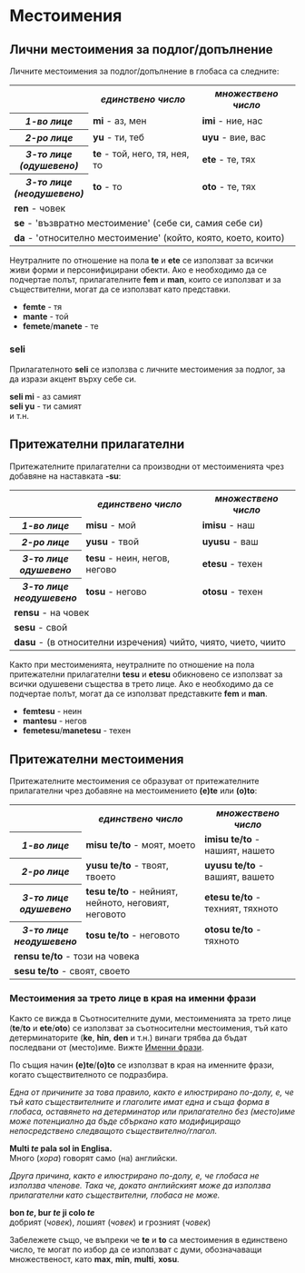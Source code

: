 <h1>Местоимения</h1>
<p> </p>
<h2>Лични местоимения за подлог/допълнение</h2>
<p>Личните местоимения за подлог/допълнение в глобаса са следните:</p>
<table style="width:100%">
	<tbody>
		<tr>
			<td></td>
			<th><b><i>единствено число</i></b></th>
			<th><b><i>множествено число</i></b></th>
		</tr>
		<tr>
			<th><b><i>1-во лице</i></b></th>
			<td><b>mi</b> - аз, мен</td>
			<td><b>imi</b> - ние, нас</td>
		</tr>
		<tr>
			<th><b><i>2-ро лице</i></b></th>
			<td><b>yu</b> - ти, теб</td>
			<td><b>uyu</b> - вие, вас</td>
		</tr>
		<tr>
			<th><b><i>3-то лице<br>(одушевено)</i></b></th>
			<td><b>te</b> - той, него, тя, нея, то</td>
			<td><b>ete</b> - те, тях</td>
		</tr>
		<tr>
			<th><b><i>3-то лице<br>(неодушевено)</i></b></th>
			<td><b>to</b> - то</td>
			<td><b>oto</b> - те, тях</td>
		</tr>
		<tr>
		</tr>
		<tr>
			<td colspan="3"><b>ren</b> - човек</td>
		</tr>
		<tr>
			<td colspan="3"><b>se</b> - 'възвратно местоимение' (себе си, самия себе си)</td>
		</tr>
		<tr>
			<td colspan="3"><b>da</b> - 'относително местоимение' (който, която, което, които)</td>
		</tr>
	</tbody>
</table>
<p>Неутралните по отношение на пола <strong>te</strong> и <strong>ete</strong> се използват за всички живи форми и
	персонифицирани обекти. Ако е необходимо да се подчертае полът, прилагателните <strong>fem</strong> и
	<strong>man</strong>, които се използват и за съществителни, могат да се използват като представки.</p>
<ul>
	<li><strong>femte</strong> - тя</li>
	<li><strong>mante</strong> - той</li>
	<li><strong>femete</strong>/<strong>manete</strong> - те</li>
</ul>
<h3>seli</h3>
<p>Прилагателното <strong>seli</strong> се използва с личните местоимения за подлог, за да изрази акцент върху себе си.
</p>
<p><strong>seli mi</strong> - аз самият<br>
	<strong>seli yu</strong> - ти самият<br> и т.н.
</p>
<h2>Притежателни прилагателни <span id="suyali_sifalexi"></span></h2>
<p>Притежателните прилагателни са производни от местоименията чрез добавяне на наставката <strong>-su</strong>:</p>
<table style="width:100%">
	<tbody>
		<tr>
			<td></td>
			<th><b><i>единствено число</i></b></th>
			<th><b><i>множествено число</i></b></th>
		</tr>
		<tr>
			<th><b><i>1-во лице</i></b></th>
			<td><b>misu</b> - мой</td>
			<td><b>imisu</b> - наш</td>
		</tr>
		<tr>
			<th><b><i>2-ро лице</i></b></th>
			<td><b>yusu</b> - твой</td>
			<td><b>uyusu</b> - ваш</td>
		</tr>
		<tr>
			<th><b><i>3-то лице<br>одушевено</i></b></th>
			<td><b>tesu</b> - неин, негов, негово</td>
			<td><b>etesu</b> - техен</td>
		</tr>
		<tr>
			<th><b><i>3-то лице<br>неодушевено</i></b></th>
			<td><b>tosu</b> - негово</td>
			<td><b>otosu</b> - техен</td>
		</tr>
		<tr>
		</tr>
		<tr>
			<td colspan="3"><b>rensu</b> - на човек</td>
		</tr>
		<tr>
			<td colspan="3"><b>sesu</b> - свой</td>
		</tr>
		<tr>
			<td colspan="3"><b>dasu</b> - (в относителни изречения) чийто, чиято, чието, чиито</td>
		</tr>
	</tbody>
</table>
<p>Както при местоименията, неутралните по отношение на пола притежателни прилагателни <strong>tesu</strong> и
	<strong>etesu</strong> обикновено се използват за всички одушевени същества в трето лице. Ако е необходимо да се
	подчертае полът, могат да се използват представките <strong>fem</strong> и <strong>man</strong>.</p>
<ul>
	<li><strong>femtesu</strong> - неин</li>
	<li><strong>mantesu</strong> - негов</li>
	<li><strong>femetesu</strong>/<strong>manetesu</strong> - техен</li>
</ul>
<h2>Притежателни местоимения</h2>
<p>Притежателните местоимения се образуват от притежателните прилагателни чрез добавяне на местоимението
	<strong>(e)te</strong> или <strong>(o)to</strong>:</p>
<table style="width:100%">
	<tbody>
		<tr>
			<td></td>
			<th><b><i>единствено число</i></b></th>
			<th><b><i>множествено число</i></b></th>
		</tr>
		<tr>
			<th><b><i>1-во лице</i></b></th>
			<td><b>misu te/to</b> - моят, моето</td>
			<td><b>imisu te/to</b> - нашият, нашето</td>
		</tr>
		<tr>
			<th><b><i>2-ро лице</i></b></th>
			<td><b>yusu te/to</b> - твоят, твоето</td>
			<td><b>uyusu te/to</b> - вашият, вашето</td>
		</tr>
		<tr>
			<th><b><i>3-то лице<br>одушевено</i></b></th>
			<td><b>tesu te/to</b> - нейният, нейното, неговият, неговото</td>
			<td><b>etesu te/to</b> - техният, тяхното</td>
		</tr>
		<tr>
			<th><b><i>3-то лице<br>неодушевено</i></b></th>
			<td><b>tosu te/to</b> - неговото</td>
			<td><b>otosu te/to</b> - тяхното</td>
		</tr>
		<tr>
		</tr>
		<tr>
			<td colspan="3"><b>rensu te/to</b> - този на човека</td>
		</tr>
		<tr>
			<td colspan="3"><b>sesu te/to</b> - своят, своето</td>
		</tr>
	</tbody>
</table>
<h3>Местоимения за трето лице в края на именни фрази</h3>
<p>Както се вижда в Съотносителните думи, местоименията за трето лице (<strong>te</strong>/<strong>to</strong> и
	<strong>ete</strong>/<strong>oto</strong>) се използват за съотносителни местоимения, тъй като детерминаторите
	(<strong>ke</strong>, <strong>hin</strong>, <strong>den</strong> и т.н.) винаги трябва да бъдат последвани от
	(место)име. Вижте <a href="./jumlemonli-estrutur.html#pornamelexi_in_namelexili_jumlemon">Именни фрази</a>. </p>
<p>По същия начин <strong>(e)te</strong>/<strong>(o)to</strong> се използват в края на именните фрази, когато
	съществителното се подразбира. </p>
<p><em>Една от причините за това правило, както е илюстрирано по-долу, е, че тъй като съществителните и глаголите имат
		една и съща форма в глобаса, оставянето на детерминатор или прилагателно без (место)име може потенциално да бъде
		сбъркано като модифициращо непосредствено следващото съществително/глагол.</em></p>
<p><strong>Multi <em>te</em> pala sol in Englisa.</strong><br> Много (<em>хора</em>) говорят само (на) английски.</p>
<p><em>Друга причина, както е илюстрирано по-долу, е, че глобаса не използва членове. Така че, докато английският може
		да използва прилагателни като съществителни, глобаса не може.</em></p>
<p><strong>bon <em>te</em>, bur <em>te</em> ji colo <em>te</em></strong><br> добрият (<em>човек</em>), лошият
	(<em>човек</em>) и грозният (<em>човек</em>)</p>
<p>Забележете също, че въпреки че <strong>te</strong> и <strong>to</strong> са местоимения в единствено число, те могат
	по избор да се използват с думи, обозначаващи множественост, като <strong>max</strong>, <strong>min</strong>,
	<strong>multi</strong>, <strong>xosu</strong>. </p>
<p></p>
